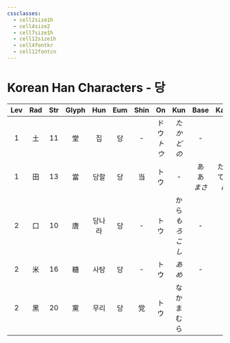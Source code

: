 ```yaml
---
cssclasses:
  - cell2size1h
  - cell4size2
  - cell7size1h
  - cell12size1h
  - cell4fontkr
  - cell12fontcn
---
```


# Korean Han Characters - 당

| Lev | Rad | Str | Glyph | Hun | Eum | Shin |     On     |     Kun      |      Base      |      Kana       | Simp |     Man      |  Can  |     Viet      |
| :-: | :-: | :-: | :---: | :-: | :-: | :--: | :--------: | :----------: | :------------: | :-------------: | :--: | :----------: | :---: | :-----------: |
|  1  |  土  | 11  |   堂   |  집  |  당  |  -   | ドウ<br>*トウ* |    *たかどの*    |       -        |        -        |  -   |     táng     | tong4 |     đường     |
|  1  |  田  | 13  |   當   | 당할  |  당  |  当   |     トウ     |      -       | あ<br>あ<br>*まさ* | たる<br>てる<br>*に* |  当   | dāng<br>dàng | dong1 |     đương     |
|  2  |  口  | 10  |   唐   | 당나라 |  당  |  -   |     トウ     | から<br>*もろこし* |       -        |        -        |  -   |     táng     | tong4 |     đường     |
|  2  |  米  | 16  |   糖   | 사탕  |  당  |  -   |     トウ     |     *あめ*     |       -        |        -        |  -   |     táng     | tong4 |     đường     |
|  2  |  黑  | 20  |   黨   | 무리  |  당  |  党   |     トウ     |  なかま<br>むら   |                |                 |  党   |     dǎng     | dong2 | đảng<br>đoảng |
